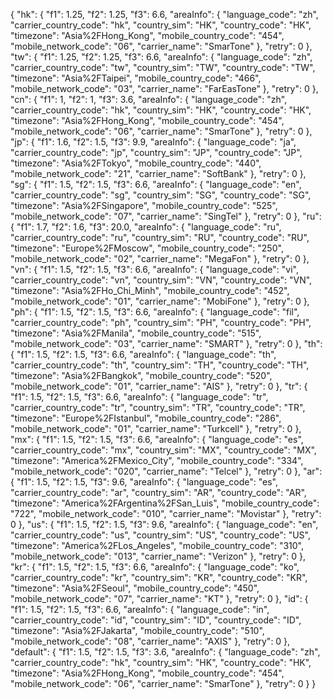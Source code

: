 {
    "hk": {
        "f1": 1.25, 
        "f2": 1.25, 
        "f3": 6.6, 
        "areaInfo": {
            "language_code": "zh", 
            "carrier_country_code": "hk", 
            "country_sim": "HK", 
            "country_code": "HK", 
            "timezone": "Asia%2FHong_Kong", 
            "mobile_country_code": "454", 
            "mobile_network_code": "06", 
            "carrier_name": "SmarTone"
        },
        "retry": 0
    },
    "tw": {
        "f1": 1.25,
        "f2": 1.25,
        "f3": 6.6,
        "areaInfo": {
            "language_code": "zh",
            "carrier_country_code": "tw",
            "country_sim": "TW",
            "country_code": "TW",
            "timezone": "Asia%2FTaipei",
            "mobile_country_code": "466",
            "mobile_network_code": "03", 
            "carrier_name": "FarEasTone"
        },
        "retry": 0
    },
    "cn": {
        "f1": 1,
        "f2": 1,
        "f3": 3.6,
        "areaInfo": {
            "language_code": "zh",
            "carrier_country_code": "hk",
            "country_sim": "HK",
            "country_code": "HK",
            "timezone": "Asia%2FHong_Kong",
            "mobile_country_code": "454",
            "mobile_network_code": "06",
            "carrier_name": "SmarTone"
        },
        "retry": 0
    },
    "jp": {
        "f1": 1.6,
        "f2": 1.5,
        "f3": 9.9,
        "areaInfo": {
            "language_code": "ja",
            "carrier_country_code": "jp",
            "country_sim": "JP",
            "country_code": "JP",
            "timezone": "Asia%2FTokyo",
            "mobile_country_code": "440",
            "mobile_network_code": "21",
            "carrier_name": "SoftBank"
        },
        "retry": 0
    },
    "sg": {
        "f1": 1.5,
        "f2": 1.5,
        "f3": 6.6,
        "areaInfo": {
            "language_code": "en",
            "carrier_country_code": "sg",
            "country_sim": "SG",
            "country_code": "SG",
            "timezone": "Asia%2FSingapore",
            "mobile_country_code": "525",
            "mobile_network_code": "07",
            "carrier_name": "SingTel"
        },
        "retry": 0
    },
    "ru": {
        "f1": 1.7,
        "f2": 1.6,
        "f3": 20.0,
        "areaInfo": {
            "language_code": "ru",
            "carrier_country_code": "ru",
            "country_sim": "RU",
            "country_code": "RU",
            "timezone": "Europe%2FMoscow",
            "mobile_country_code": "250",
            "mobile_network_code": "02", 
            "carrier_name": "MegaFon"
        },
        "retry": 0
    },
    "vn": {
        "f1": 1.5,
        "f2": 1.5,
        "f3": 6.6,
        "areaInfo": {
            "language_code": "vi",
            "carrier_country_code": "vn",
            "country_sim": "VN",
            "country_code": "VN",
            "timezone": "Asia%2FHo_Chi_Minh",
            "mobile_country_code": "452",
            "mobile_network_code": "01",
            "carrier_name": "MobiFone"
        },
        "retry": 0
    },
    "ph": {
        "f1": 1.5,
        "f2": 1.5,
        "f3": 6.6,
        "areaInfo": {
            "language_code": "fil",
            "carrier_country_code": "ph",
            "country_sim": "PH",
            "country_code": "PH",
            "timezone": "Asia%2FManila",
            "mobile_country_code": "515",
            "mobile_network_code": "03",
            "carrier_name": "SMART"
        },
        "retry": 0
    },
    "th": {
        "f1": 1.5,
        "f2": 1.5,
        "f3": 6.6,
        "areaInfo": {
            "language_code": "th",
            "carrier_country_code": "th",
            "country_sim": "TH",
            "country_code": "TH",
            "timezone": "Asia%2FBangkok",
            "mobile_country_code": "520",
            "mobile_network_code": "01",
            "carrier_name": "AIS"
        },
        "retry": 0
    },
    "tr": {
        "f1": 1.5,
        "f2": 1.5,
        "f3": 6.6,
        "areaInfo": {
            "language_code": "tr",
            "carrier_country_code": "tr",
            "country_sim": "TR",
            "country_code": "TR",
            "timezone": "Europe%2FIstanbul",
            "mobile_country_code": "286",
            "mobile_network_code": "01",
            "carrier_name": "Turkcell"
        },
        "retry": 0
    },
    "mx": {
        "f1": 1.5,
        "f2": 1.5,
        "f3": 6.6,
        "areaInfo": {
            "language_code": "es",
            "carrier_country_code": "mx",
            "country_sim": "MX",
            "country_code": "MX",
            "timezone": "America%2FMexico_City",
            "mobile_country_code": "334",
            "mobile_network_code": "020",
            "carrier_name": "Telcel"
        },
        "retry": 0
    },
    "ar": {
        "f1": 1.5,
        "f2": 1.5,
        "f3": 9.6,
        "areaInfo": {
            "language_code": "es",
            "carrier_country_code": "ar",
            "country_sim": "AR",
            "country_code": "AR",
            "timezone": "America%2FArgentina%2FSan_Luis",
            "mobile_country_code": "722",
            "mobile_network_code": "010",
            "carrier_name": "Movistar"
        },
        "retry": 0
    },
    "us": {
        "f1": 1.5,
        "f2": 1.5,
        "f3": 9.6,
        "areaInfo": {
            "language_code": "en",
            "carrier_country_code": "us",
            "country_sim": "US",
            "country_code": "US",
            "timezone": "America%2FLos_Angeles",
            "mobile_country_code": "310",
            "mobile_network_code": "013",
            "carrier_name": "Verizon"
        },
        "retry": 0
    },
    "kr": {
        "f1": 1.5,
        "f2": 1.5,
        "f3": 6.6,
        "areaInfo": {
            "language_code": "ko",
            "carrier_country_code": "kr",
            "country_sim": "KR",
            "country_code": "KR",
            "timezone": "Asia%2FSeoul",
            "mobile_country_code": "450",
            "mobile_network_code": "07",
            "carrier_name": "KT"
        },
        "retry": 0
    },
    "id": {
        "f1": 1.5,
        "f2": 1.5,
        "f3": 6.6,
        "areaInfo": {
            "language_code": "in",
            "carrier_country_code": "id",
            "country_sim": "ID",
            "country_code": "ID",
            "timezone": "Asia%2FJakarta",
            "mobile_country_code": "510",
            "mobile_network_code": "08",
            "carrier_name": "AXIS"
        },
        "retry": 0
    },
    "default": {
        "f1": 1.5,
        "f2": 1.5,
        "f3": 3.6, 
        "areaInfo": {
            "language_code": "zh", 
            "carrier_country_code": "hk", 
            "country_sim": "HK", 
            "country_code": "HK", 
            "timezone": "Asia%2FHong_Kong", 
            "mobile_country_code": "454", 
            "mobile_network_code": "06", 
            "carrier_name": "SmarTone"
        }, 
        "retry": 0
    }
}
